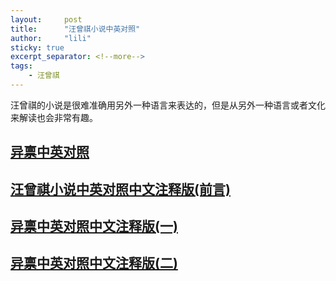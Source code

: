 ```yaml
---
layout:     post
title:      "汪曾祺小说中英对照"
author:     "lili"
sticky: true
excerpt_separator: <!--more-->
tags:
    - 汪曾祺
---
```


汪曾祺的小说是很难准确用另外一种语言来表达的，但是从另外一种语言或者文化来解读也会非常有趣。

 <!--more-->

## [异禀中英对照](/wangen/yibing)

## [汪曾祺小说中英对照中文注释版(前言)](/wangen/notes-preface)

## [异禀中英对照中文注释版(一)](/wangen/yibing-1)

## [异禀中英对照中文注释版(二)](/wangen/yibing-2)
